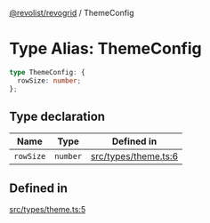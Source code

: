 [@revolist/revogrid](README.md) / ThemeConfig

# Type Alias: ThemeConfig

```ts
type ThemeConfig: {
  rowSize: number;
};
```

## Type declaration

| Name | Type | Defined in |
| ------ | ------ | ------ |
| `rowSize` | `number` | [src/types/theme.ts:6](https://github.com/revolist/revogrid/blob/645c5b44e05a187c8aab0cf802e5a080c331a78f/src/types/theme.ts#L6) |

## Defined in

[src/types/theme.ts:5](https://github.com/revolist/revogrid/blob/645c5b44e05a187c8aab0cf802e5a080c331a78f/src/types/theme.ts#L5)
